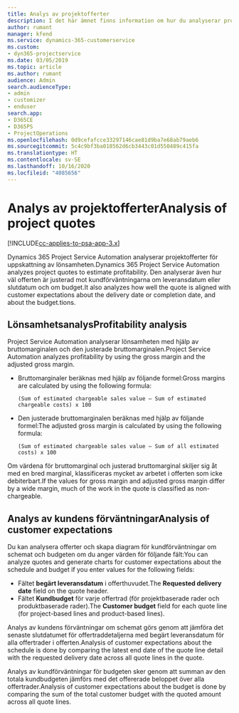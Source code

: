 ```yaml
---
title: Analys av projektofferter
description: I det här ämnet finns information om hur du analyserar projektofferter.
author: rumant
manager: kfend
ms.service: dynamics-365-customerservice
ms.custom:
- dyn365-projectservice
ms.date: 03/05/2019
ms.topic: article
ms.author: rumant
audience: Admin
search.audienceType:
- admin
- customizer
- enduser
search.app:
- D365CE
- D365PS
- ProjectOperations
ms.openlocfilehash: 0d9cefafcce33297146cae81d9ba7e68ab79aeb6
ms.sourcegitcommit: 5c4c9bf3ba018562d6cb3443c01d550489c415fa
ms.translationtype: HT
ms.contentlocale: sv-SE
ms.lasthandoff: 10/16/2020
ms.locfileid: "4085656"
---
```

# <a name="analysis-of-project-quotes"></a><span data-ttu-id="c43b3-103">Analys av projektofferter</span><span class="sxs-lookup"><span data-stu-id="c43b3-103">Analysis of project quotes</span></span>

[!INCLUDE[cc-applies-to-psa-app-3.x](../includes/cc-applies-to-psa-app-3x.md)]

<span data-ttu-id="c43b3-104">Dynamics 365 Project Service Automation analyserar projektofferter för uppskattning av lönsamheten.</span><span class="sxs-lookup"><span data-stu-id="c43b3-104">Dynamics 365 Project Service Automation analyzes project quotes to estimate profitability.</span></span> <span data-ttu-id="c43b3-105">Den analyserar även hur väl offerten är justerad mot kundförväntningarna om leveransdatum eller slutdatum och om budget.</span><span class="sxs-lookup"><span data-stu-id="c43b3-105">It also analyzes how well the quote is aligned with customer expectations about the delivery date or completion date, and about the budget.tions.</span></span>

## <a name="profitability-analysis"></a><span data-ttu-id="c43b3-106">Lönsamhetsanalys</span><span class="sxs-lookup"><span data-stu-id="c43b3-106">Profitability analysis</span></span>

<span data-ttu-id="c43b3-107">Project Service Automation analyserar lönsamheten med hjälp av bruttomarginalen och den justerade bruttomarginalen.</span><span class="sxs-lookup"><span data-stu-id="c43b3-107">Project Service Automation analyzes profitability by using the gross margin and the adjusted gross margin.</span></span>

- <span data-ttu-id="c43b3-108">Bruttomarginaler beräknas med hjälp av följande formel:</span><span class="sxs-lookup"><span data-stu-id="c43b3-108">Gross margins are calculated by using the following formula:</span></span>

  `
    (Sum of estimated chargeable sales value – Sum of estimated chargeable costs) x 100
  `
- <span data-ttu-id="c43b3-109">Den justerade bruttomarginalen beräknas med hjälp av följande formel:</span><span class="sxs-lookup"><span data-stu-id="c43b3-109">The adjusted gross margin is calculated by using the following formula:</span></span>

  `
    (Sum of estimated chargeable sales value – Sum of all estimated costs) x 100
  `

<span data-ttu-id="c43b3-110">Om värdena för bruttomarginal och justerad bruttomarginal skiljer sig åt med en bred marginal, klassificeras mycket av arbetet i offerten som icke debiterbart.</span><span class="sxs-lookup"><span data-stu-id="c43b3-110">If the values for gross margin and adjusted gross margin differ by a wide margin, much of the work in the quote is classified as non-chargeable.</span></span>

## <a name="analysis-of-customer-expectations"></a><span data-ttu-id="c43b3-111">Analys av kundens förväntningar</span><span class="sxs-lookup"><span data-stu-id="c43b3-111">Analysis of customer expectations</span></span>

<span data-ttu-id="c43b3-112">Du kan analysera offerter och skapa diagram för kundförväntningar om schemat och budgeten om du anger värden för följande fält:</span><span class="sxs-lookup"><span data-stu-id="c43b3-112">You can analyze quotes and generate charts for customer expectations about the schedule and budget if you enter values for the following fields:</span></span>

- <span data-ttu-id="c43b3-113">Fältet **begärt leveransdatum** i offerthuvudet.</span><span class="sxs-lookup"><span data-stu-id="c43b3-113">The **Requested delivery date** field on the quote header.</span></span>
- <span data-ttu-id="c43b3-114">Fältet **Kundbudget** för varje offertrad (för projektbaserade rader och produktbaserade rader).</span><span class="sxs-lookup"><span data-stu-id="c43b3-114">The **Customer budget** field for each quote line (for project-based lines and product-based lines).</span></span>

<span data-ttu-id="c43b3-115">Analys av kundens förväntningar om schemat görs genom att jämföra det senaste slutdatumet för offertraddetaljerna med begärt leveransdatum för alla offertrader i offerten.</span><span class="sxs-lookup"><span data-stu-id="c43b3-115">Analysis of customer expectations about the schedule is done by comparing the latest end date of the quote line detail with the requested delivery date across all quote lines in the quote.</span></span>

<span data-ttu-id="c43b3-116">Analys av kundförväntningar för budgeten sker genom att summan av den totala kundbudgeten jämförs med det offererade beloppet över alla offertrader.</span><span class="sxs-lookup"><span data-stu-id="c43b3-116">Analysis of customer expectations about the budget is done by comparing the sum of the total customer budget with the quoted amount across all quote lines.</span></span>

